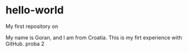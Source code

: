 # hello-world

My first repository on

My name is Goran, and I am from Croatia. This is my firt experience with GitHub.
proba 2
